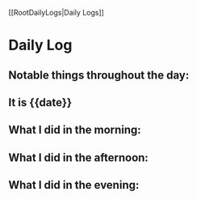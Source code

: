 [[RootDailyLogs|Daily Logs]]
# Daily Log 

## Notable things throughout the day:

## It is {{date}}

## What I did in the morning:

## What I did in the afternoon:

## What I did in the evening:
